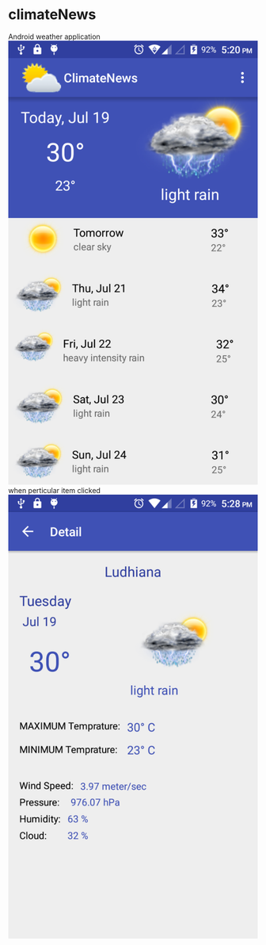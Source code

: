 # climateNews
Android weather application
![ClimateNews screen shot](https://github.com/ashmeh6/climateNews/blob/master/device-2016-07-19-172052.png "Screen Shot")
when perticular item clicked
![ClimateNews screen shot](https://github.com/ashmeh6/climateNews/blob/master/device-2016-07-19-172905.png)
